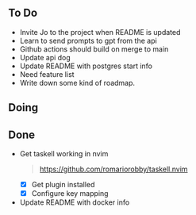 ## To Do

- Invite Jo to the project when README is updated
- Learn to send prompts to gpt from the api
- Github actions should build on merge to main
- Update api dog
- Update README with postgres start info
- Need feature list
- Write down some kind of roadmap.

## Doing


## Done

- Get taskell working in nvim
    > https://github.com/romariorobby/taskell.nvim
    * [x] Get plugin installed
    * [x] Configure key mapping
- Update README with docker info
